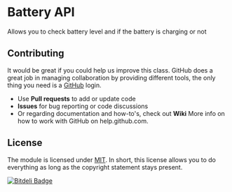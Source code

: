 # Battery API

Allows you to check battery level and if the battery is charging or not


## Contributing

It would be great if you could help us improve this class. GitHub does a great job in managing collaboration by providing different tools, the only thing you need is a [GitHub](http://github.com) login.

* Use **Pull requests** to add or update code
* **Issues** for bug reporting or code discussions
* Or regarding documentation and how-to's, check out **Wiki**
More info on how to work with GitHub on help.github.com.


## License

The module is licensed under [MIT](./LICENSE.md). In short, this license allows you to do everything as long as the copyright statement stays present.


[![Bitdeli Badge](https://d2weczhvl823v0.cloudfront.net/siesqo/battery-api/trend.png)](https://bitdeli.com/free "Bitdeli Badge")

